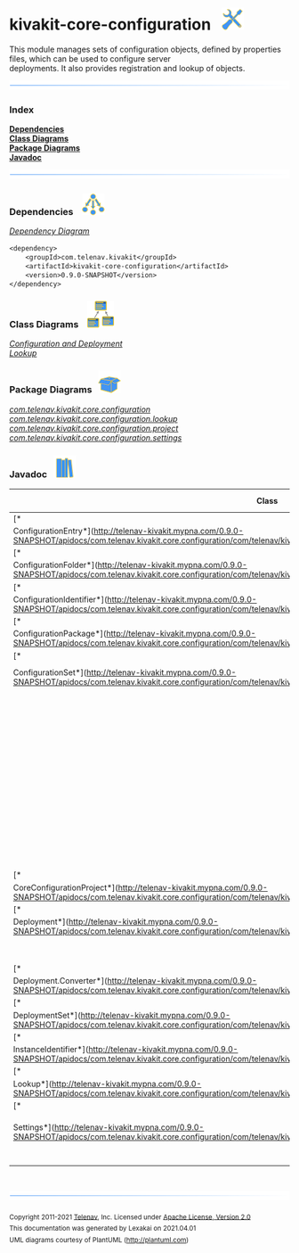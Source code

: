 # kivakit-core-configuration &nbsp;&nbsp;![](../../documentation/images/tools-40.png)

This module manages sets of configuration objects, defined by properties files, which can be used to configure server  
deployments. It also provides registration and lookup of objects.

![](documentation/images/horizontal-line.png)

### Index

[**Dependencies**](#dependencies)  
[**Class Diagrams**](#class-diagrams)  
[**Package Diagrams**](#package-diagrams)  
[**Javadoc**](#javadoc)

![](documentation/images/horizontal-line.png)

[//]: # (start-user-text)


[//]: # (end-user-text)

### Dependencies <a name="dependencies"></a> &nbsp;&nbsp;  ![](documentation/images/dependencies-40.png)

[*Dependency Diagram*](documentation/diagrams/dependencies.svg)

    <dependency>
        <groupId>com.telenav.kivakit</groupId>
        <artifactId>kivakit-core-configuration</artifactId>
        <version>0.9.0-SNAPSHOT</version>
    </dependency>

### Class Diagrams <a name="class-diagrams"></a> &nbsp; &nbsp;![](documentation/images/diagram-48.png)

[*Configuration and Deployment*](documentation/diagrams/diagram-configuration.svg)  
[*Lookup*](documentation/diagrams/diagram-lookup.svg)

### Package Diagrams <a name="package-diagrams"></a> &nbsp;&nbsp;![](documentation/images/box-40.png)

[*com.telenav.kivakit.core.configuration*](documentation/diagrams/com.telenav.kivakit.core.configuration.svg)  
[*com.telenav.kivakit.core.configuration.lookup*](documentation/diagrams/com.telenav.kivakit.core.configuration.lookup.svg)  
[*com.telenav.kivakit.core.configuration.project*](documentation/diagrams/com.telenav.kivakit.core.configuration.project.svg)  
[*com.telenav.kivakit.core.configuration.settings*](documentation/diagrams/com.telenav.kivakit.core.configuration.settings.svg)

### Javadoc <a name="javadoc"></a> &nbsp;&nbsp;![](documentation/images/books-40.png)

| Class | Documentation Sections |
|---|---|
| [*
ConfigurationEntry*](http://telenav-kivakit.mypna.com/0.9.0-SNAPSHOT/apidocs/com.telenav.kivakit.core.configuration/com/telenav/kivakit/core/configuration/ConfigurationEntry.html) |  |  
| [*
ConfigurationFolder*](http://telenav-kivakit.mypna.com/0.9.0-SNAPSHOT/apidocs/com.telenav.kivakit.core.configuration/com/telenav/kivakit/core/configuration/ConfigurationFolder.html) |  |  
| [*
ConfigurationIdentifier*](http://telenav-kivakit.mypna.com/0.9.0-SNAPSHOT/apidocs/com.telenav.kivakit.core.configuration/com/telenav/kivakit/core/configuration/ConfigurationIdentifier.html) |  |  
| [*
ConfigurationPackage*](http://telenav-kivakit.mypna.com/0.9.0-SNAPSHOT/apidocs/com.telenav.kivakit.core.configuration/com/telenav/kivakit/core/configuration/ConfigurationPackage.html) |  |  
| [*
ConfigurationSet*](http://telenav-kivakit.mypna.com/0.9.0-SNAPSHOT/apidocs/com.telenav.kivakit.core.configuration/com/telenav/kivakit/core/configuration/ConfigurationSet.html) | The Global Configuration Set |  
| | Adding and Loading Configuration Objects |  
| | Loading Configurations as DeploymentSets |  
| | Locating Configurations with Lookup |  
| | Locating Configuration Objects at Runtime |  
| | Properties File Format |  
| [*
CoreConfigurationProject*](http://telenav-kivakit.mypna.com/0.9.0-SNAPSHOT/apidocs/com.telenav.kivakit.core.configuration/com/telenav/kivakit/core/configuration/project/CoreConfigurationProject.html) |  |  
| [*
Deployment*](http://telenav-kivakit.mypna.com/0.9.0-SNAPSHOT/apidocs/com.telenav.kivakit.core.configuration/com/telenav/kivakit/core/configuration/Deployment.html) | Configuring Applications |  
| | Key Methods |  
| | Example |  
| [*
Deployment.Converter*](http://telenav-kivakit.mypna.com/0.9.0-SNAPSHOT/apidocs/com.telenav.kivakit.core.configuration/com/telenav/kivakit/core/configuration/Deployment.Converter.html) |  |  
| [*
DeploymentSet*](http://telenav-kivakit.mypna.com/0.9.0-SNAPSHOT/apidocs/com.telenav.kivakit.core.configuration/com/telenav/kivakit/core/configuration/DeploymentSet.html) |  |  
| [*
InstanceIdentifier*](http://telenav-kivakit.mypna.com/0.9.0-SNAPSHOT/apidocs/com.telenav.kivakit.core.configuration/com/telenav/kivakit/core/configuration/InstanceIdentifier.html) |  |  
| [*
Lookup*](http://telenav-kivakit.mypna.com/0.9.0-SNAPSHOT/apidocs/com.telenav.kivakit.core.configuration/com/telenav/kivakit/core/configuration/lookup/Lookup.html) | Example |  
| [*
Settings*](http://telenav-kivakit.mypna.com/0.9.0-SNAPSHOT/apidocs/com.telenav.kivakit.core.configuration/com/telenav/kivakit/core/configuration/settings/Settings.html) | Overriding Settings from the Command Line |  
| | Finding Settings |  

[//]: # (start-user-text)


[//]: # (end-user-text)

<br/>

![](documentation/images/horizontal-line.png)

<sub>Copyright 2011-2021 [Telenav](http://telenav.com), Inc. Licensed under [Apache License, Version 2.0](LICENSE)</sub>  
<sub>This documentation was generated by Lexakai on 2021.04.01</sub>    
<sub>UML diagrams courtesy of PlantUML (http://plantuml.com)</sub>

